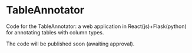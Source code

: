 # TableAnnotator
Code for the TableAnnotator: a web application in React(js)+Flask(python) for annotating tables with column types.

The code will be published soon (awaiting approval).

